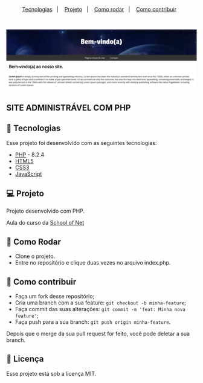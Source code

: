 <p align="center">
  <a href="#-tecnologias">Tecnologias</a>&nbsp;&nbsp;&nbsp;|&nbsp;&nbsp;&nbsp;
  <a href="#-projeto">Projeto</a>&nbsp;&nbsp;&nbsp;|&nbsp;&nbsp;&nbsp;
  <a href="#-como-rodar">Como rodar</a>&nbsp;&nbsp;&nbsp;|&nbsp;&nbsp;&nbsp;
  <a href="#-como-contribuir">Como contribuir</a>&nbsp;&nbsp;&nbsp;
  </p>

<br>

<p align="center">
  <img alt="site" src=".github/image.png">
</p>

## SITE ADMINISTRÁVEL COM PHP

## 🚀 Tecnologias

Esse projeto foi desenvolvido com as seguintes tecnologias:

- [PHP](https://www.php.net/) - 8.2.4
- [HTML5](https://developer.mozilla.org/pt-BR/docs/Web/HTML) 
- [CSS3](https://developer.mozilla.org/pt-BR/docs/Web/CSS)
- [JavaScript](https://developer.mozilla.org/pt-BR/docs/Web/JavaScript)

## 💻 Projeto

Projeto desenvolvido com PHP.

Aula do curso da [School of Net](https://www.schoolofnet.com/)

## 🚀 Como Rodar

- Clone o projeto.
- Entre no repositório e clique duas vezes no arquivo index.php.


## 🤔 Como contribuir

- Faça um fork desse repositório;
- Cria uma branch com a sua feature: `git checkout -b minha-feature`;
- Faça commit das suas alterações: `git commit -m 'feat: Minha nova feature'`;
- Faça push para a sua branch: `git push origin minha-feature`.

Depois que o merge da sua pull request for feito, você pode deletar a sua branch.

## 📝 Licença

Esse projeto está sob a licença MIT.
